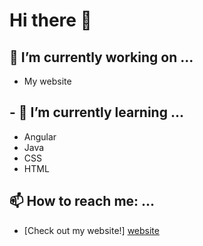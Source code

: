 <!--
**Zyjinn/Zyjinn** is a ✨ _special_ ✨ repository because its `README.md` (this file) appears on your GitHub profile.
-->

# Hi there 👋

## 🔭 I’m currently working on ...

- My website

## - 🌱 I’m currently learning ...

- Angular
- Java
- CSS
- HTML

## 📫 How to reach me: ...

- [Check out my website!] [website]

<!-- Definitions -->

[website]: https://nicholasbourgeois.me/homePage
